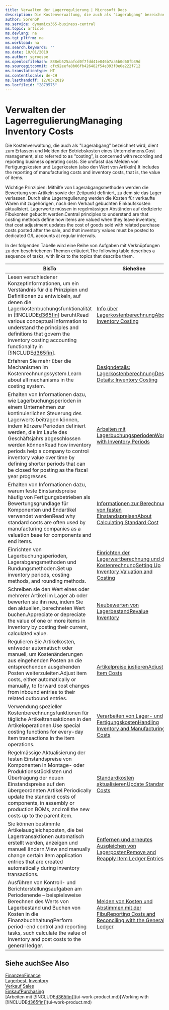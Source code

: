 ```yaml
---
title: Verwalten der Lagerregulierung | Microsoft Docs
description: Die Kostenverwaltung, die auch als "Lagerabgang" bezeichnet wird, dient zum Erfassen und Melden der Betriebskosten eines Unternehmens. Sie umfasst das Melden von Fertigungskosten und Lagerkosten (also den Wert von Artikeln).
author: SorenGP
ms.service: dynamics365-business-central
ms.topic: article
ms.devlang: na
ms.tgt_pltfrm: na
ms.workload: na
ms.search.keywords: ''
ms.date: 10/01/2019
ms.author: sgroespe
ms.openlocfilehash: 888eb525aafcd0f7fdd41e846b7aa5b0d60fb39d
ms.sourcegitcommit: cfc92eefa8b06fb426482f54e393f0e6e222f712
ms.translationtype: HT
ms.contentlocale: de-CH
ms.lasthandoff: 12/03/2019
ms.locfileid: "2879575"
---
```

# <a name="managing-inventory-costs"></a><span data-ttu-id="5c48d-104">Verwalten der Lagerregulierung</span><span class="sxs-lookup"><span data-stu-id="5c48d-104">Managing Inventory Costs</span></span>
<span data-ttu-id="5c48d-105">Die Kostenverwaltung, die auch als "Lagerabgang" bezeichnet wird, dient zum Erfassen und Melden der Betriebskosten eines Unternehmens.</span><span class="sxs-lookup"><span data-stu-id="5c48d-105">Cost management, also referred to as “costing”, is concerned with recording and reporting business operating costs.</span></span> <span data-ttu-id="5c48d-106">Sie umfasst das Melden von Fertigungskosten und Lagerkosten (also den Wert von Artikeln).</span><span class="sxs-lookup"><span data-stu-id="5c48d-106">It includes the reporting of manufacturing costs and inventory costs, that is, the value of items.</span></span>   

<span data-ttu-id="5c48d-107">Wichtige Prinzipien: Mithilfe von Lagerabgangsmethoden werden die Bewertung von Artikeln sowie der Zeitpunkt definiert, zu dem sie das Lager verlassen. Durch eine Lagerregulierung werden die Kosten für verkaufte Waren mit zugehörigen, nach dem Verkauf gebuchten Einkaufskosten aktualisiert. Lagerwerte müssen in regelmässigen Abständen auf dedizierte Fibukonten gebucht werden.</span><span class="sxs-lookup"><span data-stu-id="5c48d-107">Central principles to understand are that costing methods define how items are valued when they leave inventory, that cost adjustment updates the cost of goods sold with related purchase costs posted after the sale, and that inventory values must be posted to dedicated G/L accounts at regular intervals.</span></span>

<span data-ttu-id="5c48d-108">In der folgenden Tabelle wird eine Reihe von Aufgaben mit Verknüpfungen zu den beschriebenen Themen erläutert.</span><span class="sxs-lookup"><span data-stu-id="5c48d-108">The following table describes a sequence of tasks, with links to the topics that describe them.</span></span>

|<span data-ttu-id="5c48d-109">**Bis**</span><span class="sxs-lookup"><span data-stu-id="5c48d-109">**To**</span></span>|<span data-ttu-id="5c48d-110">**Siehe**</span><span class="sxs-lookup"><span data-stu-id="5c48d-110">**See**</span></span>|  
|------------|-------------|  
|<span data-ttu-id="5c48d-111">Lesen verschiedener Konzeptinformationen, um ein Verständnis für die Prinzipien und Definitionen zu entwickeln, auf denen die Lagerkostenbuchungsfunktionalität in [!INCLUDE[d365fin](includes/d365fin_md.md)] beruht</span><span class="sxs-lookup"><span data-stu-id="5c48d-111">Read various conceptual information to understand the principles and definitions that govern the inventory costing accounting functionality in [!INCLUDE[d365fin](includes/d365fin_md.md)].</span></span>|[<span data-ttu-id="5c48d-112">Info über Lagerkostenberechnung</span><span class="sxs-lookup"><span data-stu-id="5c48d-112">About Inventory Costing</span></span>](finance-learn-about-costing.md)|  
|<span data-ttu-id="5c48d-113">Erfahren Sie mehr über die Mechanismen im Kostenrechnungssystem.</span><span class="sxs-lookup"><span data-stu-id="5c48d-113">Learn about all mechanisms in the costing system.</span></span>|[<span data-ttu-id="5c48d-114">Designdetails: Lagerkostenberechnung</span><span class="sxs-lookup"><span data-stu-id="5c48d-114">Design Details: Inventory Costing</span></span>](design-details-inventory-costing.md)|
|<span data-ttu-id="5c48d-115">Erhalten von Informationen dazu, wie Lagerbuchungsperioden in einem Unternehmen zur kontinuierlichen Steuerung des Lagerwerts beitragen können, indem kürzere Perioden definiert werden, die im Laufe des Geschäftsjahrs abgeschlossen werden können</span><span class="sxs-lookup"><span data-stu-id="5c48d-115">Read how inventory periods help a company to control inventory value over time by defining shorter periods that can be closed for posting as the fiscal year progresses.</span></span>|[<span data-ttu-id="5c48d-116">Arbeiten mit Lagerbuchungsperioden</span><span class="sxs-lookup"><span data-stu-id="5c48d-116">Work with Inventory Periods</span></span>](finance-how-to-work-with-inventory-periods.md)|
|<span data-ttu-id="5c48d-117">Erhalten von Informationen dazu, warum feste Einstandspreise häufig von Fertigungsbetrieben als Bewertungsgrundlage für Komponenten und Endartikel verwendet werden</span><span class="sxs-lookup"><span data-stu-id="5c48d-117">Read why standard costs are often used by manufacturing companies as a valuation base for components and end items.</span></span>|[<span data-ttu-id="5c48d-118">Informationen zur Berechnung von festen Einstandspreisen</span><span class="sxs-lookup"><span data-stu-id="5c48d-118">About Calculating Standard Cost</span></span>](finance-about-calculating-standard-cost.md)|
|<span data-ttu-id="5c48d-119">Einrichten von Lagerbuchungsperioden, Lagerabgangsmethoden und Rundungsmethoden.</span><span class="sxs-lookup"><span data-stu-id="5c48d-119">Set up inventory periods, costing methods, and rounding methods.</span></span>|[<span data-ttu-id="5c48d-120">Einrichten der Lagerwertberechnung und der Kostenrechnung</span><span class="sxs-lookup"><span data-stu-id="5c48d-120">Setting Up Inventory Valuation and Costing</span></span>](finance-set-up-inventory-valuation-and-costing.md)|
|<span data-ttu-id="5c48d-121">Schreiben sie den Wert eines oder mehrerer Artikel im Lager ab oder bewerten sie ihn neu, indem Sie den aktuellen, berechneten Wert buchen.</span><span class="sxs-lookup"><span data-stu-id="5c48d-121">Appreciate or depreciate the value of one or more items in inventory by posting their current, calculated value.</span></span>|[<span data-ttu-id="5c48d-122">Neubewerten von Lagerbestand</span><span class="sxs-lookup"><span data-stu-id="5c48d-122">Revalue Inventory</span></span>](inventory-how-revalue-inventory.md)|
|<span data-ttu-id="5c48d-123">Regulieren Sie Artikelkosten, entweder automatisch oder manuell, um Kostenänderungen aus eingehenden Posten an die entsprechenden ausgehenden Posten weiterzuleiten.</span><span class="sxs-lookup"><span data-stu-id="5c48d-123">Adjust item costs, either automatically or manually, to forward cost changes from inbound entries to their related outbound entries.</span></span>|[<span data-ttu-id="5c48d-124">Artikelpreise justieren</span><span class="sxs-lookup"><span data-stu-id="5c48d-124">Adjust Item Costs</span></span>](inventory-how-adjust-item-costs.md)|
|<span data-ttu-id="5c48d-125">Verwendung spezieller Kostenberechnungsfunktionen für tägliche Artikeltransaktionen in den Artikeloperationen.</span><span class="sxs-lookup"><span data-stu-id="5c48d-125">Use special costing functions for every-day item transactions in the item operations.</span></span>|[<span data-ttu-id="5c48d-126">Verarbeiten von Lager- und Fertigungskosten</span><span class="sxs-lookup"><span data-stu-id="5c48d-126">Handling Inventory and Manufacturing Costs</span></span>](finance-handle-inventory-and-manufacturing-costs.md)|  
|<span data-ttu-id="5c48d-127">Regelmässige Aktualisierung der festen Einstandspreise von Komponenten in Montage- oder Produktionsstücklisten und Übertragung der neuen Einstandspreise auf den übergeordneten Artikel.</span><span class="sxs-lookup"><span data-stu-id="5c48d-127">Periodically update the standard costs of components, in assembly or production BOMs, and roll the new costs up to the parent item.</span></span>|[<span data-ttu-id="5c48d-128">Standardkosten aktualisieren</span><span class="sxs-lookup"><span data-stu-id="5c48d-128">Update Standard Costs</span></span>](finance-how-to-update-standard-costs.md)|
|<span data-ttu-id="5c48d-129">Sie können bestimmte Artikelausgleichsposten, die bei Lagertransaktionen automatisch erstellt werden, anzeigen und manuell ändern.</span><span class="sxs-lookup"><span data-stu-id="5c48d-129">View and manually change certain item application entries that are created automatically during inventory transactions.</span></span>|[<span data-ttu-id="5c48d-130">Entfernen und erneutes Ausgleichen von Lagerposten</span><span class="sxs-lookup"><span data-stu-id="5c48d-130">Remove and Reapply Item Ledger Entries</span></span>](finance-how-to-remove-and-reapply-item-entries.md)|
|<span data-ttu-id="5c48d-131">Ausführen von Kontroll- und Berichterstellungsaufgaben am Periodenende – beispielsweise Berechnen des Werts von Lagerbestand und Buchen von Kosten in die Finanzbuchhaltung</span><span class="sxs-lookup"><span data-stu-id="5c48d-131">Perform period-end control and reporting tasks, such calculate the value of inventory and post costs to the general ledger.</span></span>|[<span data-ttu-id="5c48d-132">Melden von Kosten und Abstimmen mit der Fibu</span><span class="sxs-lookup"><span data-stu-id="5c48d-132">Reporting Costs and Reconciling with the General Ledger</span></span>](finance-report-costs-and-reconcile-with-the-general-ledger.md)|

## <a name="see-also"></a><span data-ttu-id="5c48d-133">Siehe auch</span><span class="sxs-lookup"><span data-stu-id="5c48d-133">See Also</span></span>  
 [<span data-ttu-id="5c48d-134">Finanzen</span><span class="sxs-lookup"><span data-stu-id="5c48d-134">Finance</span></span>](finance.md)  
 <span data-ttu-id="5c48d-135">[Lagerbest.](inventory-manage-inventory.md) </span><span class="sxs-lookup"><span data-stu-id="5c48d-135">[Inventory](inventory-manage-inventory.md) </span></span>  
 <span data-ttu-id="5c48d-136">[Verkauf](sales-manage-sales.md) </span><span class="sxs-lookup"><span data-stu-id="5c48d-136">[Sales](sales-manage-sales.md) </span></span>  
 [<span data-ttu-id="5c48d-137">Einkauf</span><span class="sxs-lookup"><span data-stu-id="5c48d-137">Purchasing</span></span>](purchasing-manage-purchasing.md)  
 <span data-ttu-id="5c48d-138">[Arbeiten mit [!INCLUDE[d365fin](includes/d365fin_md.md)]](ui-work-product.md)</span><span class="sxs-lookup"><span data-stu-id="5c48d-138">[Working with [!INCLUDE[d365fin](includes/d365fin_md.md)]](ui-work-product.md)</span></span>
